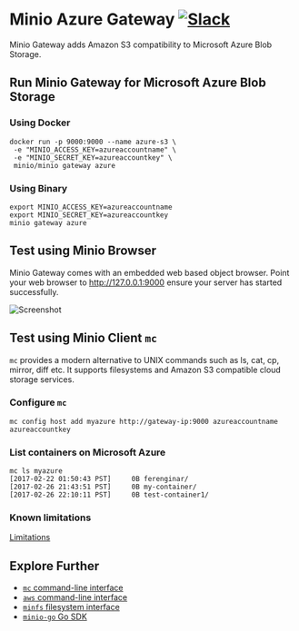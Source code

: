 # Minio Azure Gateway [![Slack](https://slack.minio.io/slack?type=svg)](https://slack.minio.io)
Minio Gateway adds Amazon S3 compatibility to Microsoft Azure Blob Storage.

## Run Minio Gateway for Microsoft Azure Blob Storage
### Using Docker
```
docker run -p 9000:9000 --name azure-s3 \
 -e "MINIO_ACCESS_KEY=azureaccountname" \
 -e "MINIO_SECRET_KEY=azureaccountkey" \
 minio/minio gateway azure
```

### Using Binary
```
export MINIO_ACCESS_KEY=azureaccountname
export MINIO_SECRET_KEY=azureaccountkey
minio gateway azure
```
## Test using Minio Browser
Minio Gateway comes with an embedded web based object browser. Point your web browser to http://127.0.0.1:9000 ensure your server has started successfully.

![Screenshot](https://github.com/minio/minio/blob/master/docs/screenshots/minio-browser-gateway.png?raw=true)
## Test using Minio Client `mc`
`mc` provides a modern alternative to UNIX commands such as ls, cat, cp, mirror, diff etc. It supports filesystems and Amazon S3 compatible cloud storage services.

### Configure `mc`
```
mc config host add myazure http://gateway-ip:9000 azureaccountname azureaccountkey
```

### List containers on Microsoft Azure
```
mc ls myazure
[2017-02-22 01:50:43 PST]     0B ferenginar/
[2017-02-26 21:43:51 PST]     0B my-container/
[2017-02-26 22:10:11 PST]     0B test-container1/
```

### Known limitations
[Limitations](https://github.com/minio/minio/blob/master/docs/gateway/azure-limitations.md)

## Explore Further
- [`mc` command-line interface](https://docs.minio.io/docs/minio-client-quickstart-guide)
- [`aws` command-line interface](https://docs.minio.io/docs/aws-cli-with-minio)
- [`minfs` filesystem interface](http://docs.minio.io/docs/minfs-quickstart-guide)
- [`minio-go` Go SDK](https://docs.minio.io/docs/golang-client-quickstart-guide)
